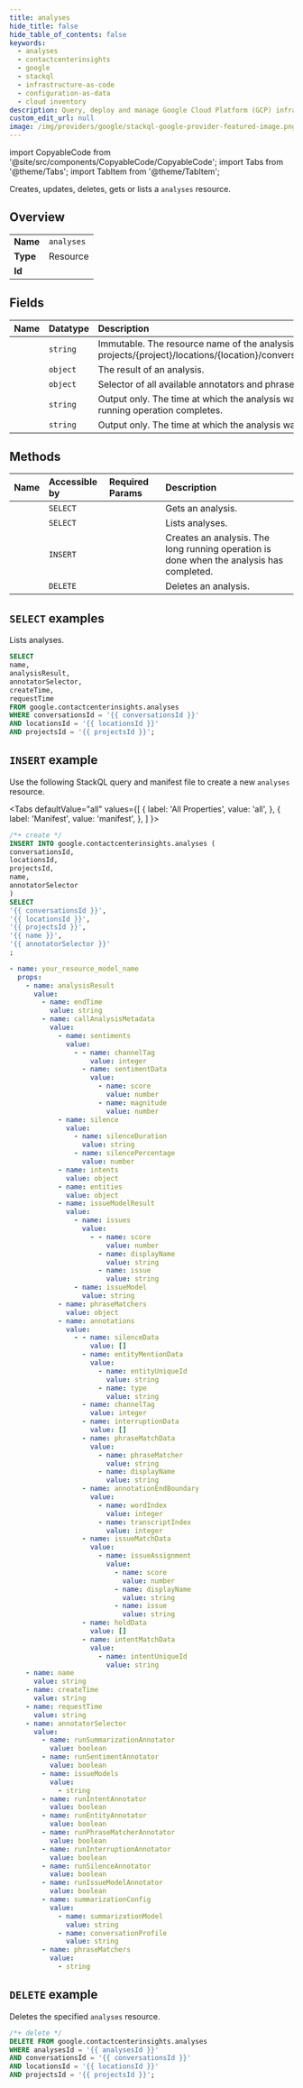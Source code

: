 ```yaml
---
title: analyses
hide_title: false
hide_table_of_contents: false
keywords:
  - analyses
  - contactcenterinsights
  - google
  - stackql
  - infrastructure-as-code
  - configuration-as-data
  - cloud inventory
description: Query, deploy and manage Google Cloud Platform (GCP) infrastructure and resources using SQL
custom_edit_url: null
image: /img/providers/google/stackql-google-provider-featured-image.png
---
```


import CopyableCode from '@site/src/components/CopyableCode/CopyableCode';
import Tabs from '@theme/Tabs';
import TabItem from '@theme/TabItem';

Creates, updates, deletes, gets or lists a <code>analyses</code> resource.

## Overview
<table><tbody>
<tr><td><b>Name</b></td><td><code>analyses</code></td></tr>
<tr><td><b>Type</b></td><td>Resource</td></tr>
<tr><td><b>Id</b></td><td><CopyableCode code="google.contactcenterinsights.analyses" /></td></tr>
</tbody></table>

## Fields
| Name | Datatype | Description |
|:-----|:---------|:------------|
| <CopyableCode code="name" /> | `string` | Immutable. The resource name of the analysis. Format: projects/{project}/locations/{location}/conversations/{conversation}/analyses/{analysis} |
| <CopyableCode code="analysisResult" /> | `object` | The result of an analysis. |
| <CopyableCode code="annotatorSelector" /> | `object` | Selector of all available annotators and phrase matchers to run. |
| <CopyableCode code="createTime" /> | `string` | Output only. The time at which the analysis was created, which occurs when the long-running operation completes. |
| <CopyableCode code="requestTime" /> | `string` | Output only. The time at which the analysis was requested. |

## Methods
| Name | Accessible by | Required Params | Description |
|:-----|:--------------|:----------------|:------------|
| <CopyableCode code="get" /> | `SELECT` | <CopyableCode code="analysesId, conversationsId, locationsId, projectsId" /> | Gets an analysis. |
| <CopyableCode code="list" /> | `SELECT` | <CopyableCode code="conversationsId, locationsId, projectsId" /> | Lists analyses. |
| <CopyableCode code="create" /> | `INSERT` | <CopyableCode code="conversationsId, locationsId, projectsId" /> | Creates an analysis. The long running operation is done when the analysis has completed. |
| <CopyableCode code="delete" /> | `DELETE` | <CopyableCode code="analysesId, conversationsId, locationsId, projectsId" /> | Deletes an analysis. |

## `SELECT` examples

Lists analyses.

```sql
SELECT
name,
analysisResult,
annotatorSelector,
createTime,
requestTime
FROM google.contactcenterinsights.analyses
WHERE conversationsId = '{{ conversationsId }}'
AND locationsId = '{{ locationsId }}'
AND projectsId = '{{ projectsId }}';
```

## `INSERT` example

Use the following StackQL query and manifest file to create a new <code>analyses</code> resource.

<Tabs
    defaultValue="all"
    values={[
        { label: 'All Properties', value: 'all', },
        { label: 'Manifest', value: 'manifest', },
    ]
}>
<TabItem value="all">

```sql
/*+ create */
INSERT INTO google.contactcenterinsights.analyses (
conversationsId,
locationsId,
projectsId,
name,
annotatorSelector
)
SELECT 
'{{ conversationsId }}',
'{{ locationsId }}',
'{{ projectsId }}',
'{{ name }}',
'{{ annotatorSelector }}'
;
```
</TabItem>
<TabItem value="manifest">

```yaml
- name: your_resource_model_name
  props:
    - name: analysisResult
      value:
        - name: endTime
          value: string
        - name: callAnalysisMetadata
          value:
            - name: sentiments
              value:
                - - name: channelTag
                    value: integer
                  - name: sentimentData
                    value:
                      - name: score
                        value: number
                      - name: magnitude
                        value: number
            - name: silence
              value:
                - name: silenceDuration
                  value: string
                - name: silencePercentage
                  value: number
            - name: intents
              value: object
            - name: entities
              value: object
            - name: issueModelResult
              value:
                - name: issues
                  value:
                    - - name: score
                        value: number
                      - name: displayName
                        value: string
                      - name: issue
                        value: string
                - name: issueModel
                  value: string
            - name: phraseMatchers
              value: object
            - name: annotations
              value:
                - - name: silenceData
                    value: []
                  - name: entityMentionData
                    value:
                      - name: entityUniqueId
                        value: string
                      - name: type
                        value: string
                  - name: channelTag
                    value: integer
                  - name: interruptionData
                    value: []
                  - name: phraseMatchData
                    value:
                      - name: phraseMatcher
                        value: string
                      - name: displayName
                        value: string
                  - name: annotationEndBoundary
                    value:
                      - name: wordIndex
                        value: integer
                      - name: transcriptIndex
                        value: integer
                  - name: issueMatchData
                    value:
                      - name: issueAssignment
                        value:
                          - name: score
                            value: number
                          - name: displayName
                            value: string
                          - name: issue
                            value: string
                  - name: holdData
                    value: []
                  - name: intentMatchData
                    value:
                      - name: intentUniqueId
                        value: string
    - name: name
      value: string
    - name: createTime
      value: string
    - name: requestTime
      value: string
    - name: annotatorSelector
      value:
        - name: runSummarizationAnnotator
          value: boolean
        - name: runSentimentAnnotator
          value: boolean
        - name: issueModels
          value:
            - string
        - name: runIntentAnnotator
          value: boolean
        - name: runEntityAnnotator
          value: boolean
        - name: runPhraseMatcherAnnotator
          value: boolean
        - name: runInterruptionAnnotator
          value: boolean
        - name: runSilenceAnnotator
          value: boolean
        - name: runIssueModelAnnotator
          value: boolean
        - name: summarizationConfig
          value:
            - name: summarizationModel
              value: string
            - name: conversationProfile
              value: string
        - name: phraseMatchers
          value:
            - string

```
</TabItem>
</Tabs>

## `DELETE` example

Deletes the specified <code>analyses</code> resource.

```sql
/*+ delete */
DELETE FROM google.contactcenterinsights.analyses
WHERE analysesId = '{{ analysesId }}'
AND conversationsId = '{{ conversationsId }}'
AND locationsId = '{{ locationsId }}'
AND projectsId = '{{ projectsId }}';
```
